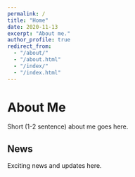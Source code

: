 ```yaml
---
permalink: /
title: "Home"
date: 2020-11-13
excerpt: "About me."
author_profile: true
redirect_from: 
  - "/about/"
  - "/about.html"
  - "/index/"
  - "/index.html"
---
```



About Me
======
Short (1-2 sentence) about me goes here.

News
------
Exciting news and updates here.

